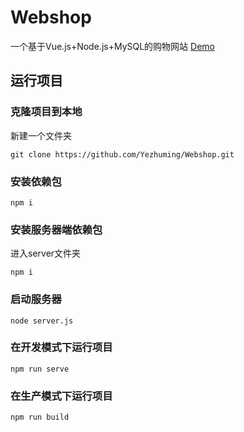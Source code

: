 # Webshop
一个基于Vue.js+Node.js+MySQL的购物网站
[Demo](./dist/index.html)

## 运行项目
### 克隆项目到本地
新建一个文件夹
```
git clone https://github.com/Yezhuming/Webshop.git
```

### 安装依赖包
```
npm i
```

### 安装服务器端依赖包
进入server文件夹
```
npm i
```

### 启动服务器
```
node server.js
```

### 在开发模式下运行项目
```
npm run serve
```

### 在生产模式下运行项目
```
npm run build
```
